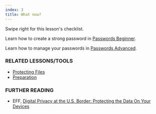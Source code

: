 ```yaml
---
index: 3
title: What now?
---
```

Swipe right for this lesson's checklist.

Learn how to create a strong password in [Passwords Beginner](umbrella://lesson/passwords/0).

Learn how to manage your passwords in [Passwords Advanced](umbrella://lesson/passwords/1).

### RELATED LESSONS/TOOLS

*   [Protecting Files](umbrella://lesson/protecting-files)
*   [Preparation](umbrella://lesson/preparation) 

### FURTHER READING
 
*   EFF, [Digital Privacy at the U.S. Border: Protecting the Data On Your Devices](https://www.eff.org/wp/digital-privacy-us-border-2017)